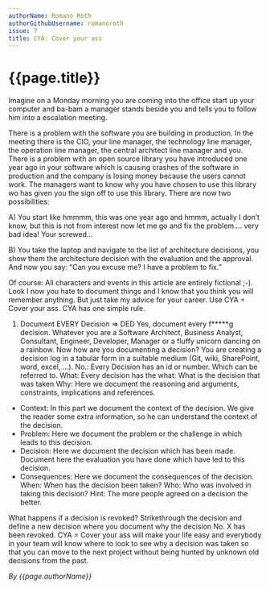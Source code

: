 ```yaml
---
authorName: Romano Roth
authorGithubUsername: romanoroth
issue: 7
title: CYA: Cover your ass
---
```

# {{page.title}}

Imagine on a Monday morning you are coming into the office start up your computer and ba-bam a manager stands beside you and tells you to follow him into a escalation meeting. 

There is a problem with the software you are building in production. In the meeting there is the CIO, your line manager, the technology line manager, the operation line manager, the central architect line manager and you. 
There is a problem with an open source library you have introduced one year ago in your software which is causing crashes of the software in production and the company is losing money because the users cannot work.
The managers want to know why you have chosen to use this library wo has given you the sign off to use this library. 
There are now two possibilities: 

A)	You start like hmmmm, this was one year ago and hmmm, actually I don’t know, but this is not from interest now let me go and fix the problem….
very bad idea! Your screwed…

B)	You take the laptop and navigate to the list of architecture decisions, you show them the architecture decision with the evaluation and the approval. And now you say: “Can you excuse me? I have a problem to fix.”

Of course: All characters and events in this article are entirely fictional ;-).
Look I now you hate to document things and I know that you think you will remember anything. But just take my advice for your career. Use CYA = Cover your ass. 
CYA has one simple rule.
1)	Document EVERY Decision => DED
Yes, document every f*****g decision. Whatever you are a Software Architect, Business Analyst, Consultant, Engineer, Developer, Manager or a fluffy unicorn dancing on a rainbow. 
Now how are you documenting a decision? 
You are creating a decision log in a tabular form in a suitable medium (Git, wiki, SharePoint, word, excel, …).
No.: Every Decision has an id or number. Which can be referred to. 
What: Every decision has the what: What is the decision that was taken
Why: Here we document the reasoning and arguments, constraints, implications and references. 
-	Context: In this part we document the context of the decision. We give the reader some extra information, so he can understand the context of the decision. 
-	Problem: Here we document the problem or the challenge in which leads to this decision. 
-	Decision: Here we document the decision which has been made. Document here the evaluation you have done which have led to this decision.
-	Consequences: Here we document the consequences of the decision.
When: When has the decision been taken?
Who: Who was involved in taking this decision? Hint: The more people agreed on a decision the better. 


What happens if a decision is revoked? Strikethrough the decision and define a new decision where you document why the decision No. X has been revoked. 
CYA = Cover your ass will make your life easy and everybody in your team will know where to look to see why a decision was taken so that you can move to the next project without being hunted by unknown old decisions from the past. 


*By {{page.authorName}}*

